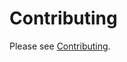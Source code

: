 # Contributing

Please see [Contributing](https://khulnasoftproj.github.io/docs/products/khulnasoft-registry/contributing).
